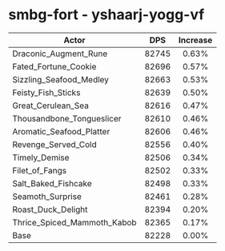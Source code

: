 # smbg-fort - yshaarj-yogg-vf
| Actor | DPS | Increase |
|---|:---:|:---:|
|Draconic_Augment_Rune|82745|0.63%|
|Fated_Fortune_Cookie|82696|0.57%|
|Sizzling_Seafood_Medley|82663|0.53%|
|Feisty_Fish_Sticks|82639|0.50%|
|Great_Cerulean_Sea|82616|0.47%|
|Thousandbone_Tongueslicer|82610|0.46%|
|Aromatic_Seafood_Platter|82606|0.46%|
|Revenge_Served_Cold|82556|0.40%|
|Timely_Demise|82506|0.34%|
|Filet_of_Fangs|82502|0.33%|
|Salt_Baked_Fishcake|82498|0.33%|
|Seamoth_Surprise|82461|0.28%|
|Roast_Duck_Delight|82394|0.20%|
|Thrice_Spiced_Mammoth_Kabob|82365|0.17%|
|Base|82228|0.00%|
